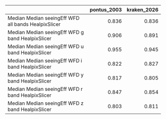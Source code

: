 |                                                     |   pontus_2003 |   kraken_2026 |
|:----------------------------------------------------|--------------:|--------------:|
| Median Median seeingEff WFD all bands HealpixSlicer |         0.836 |         0.836 |
| Median Median seeingEff WFD g band HealpixSlicer    |         0.906 |         0.891 |
| Median Median seeingEff WFD u band HealpixSlicer    |         0.955 |         0.945 |
| Median Median seeingEff WFD i band HealpixSlicer    |         0.822 |         0.827 |
| Median Median seeingEff WFD y band HealpixSlicer    |         0.817 |         0.805 |
| Median Median seeingEff WFD r band HealpixSlicer    |         0.847 |         0.854 |
| Median Median seeingEff WFD z band HealpixSlicer    |         0.803 |         0.811 |
